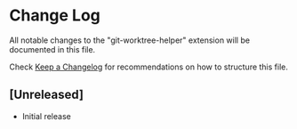 # Change Log

All notable changes to the "git-worktree-helper" extension will be documented in this file.

Check [Keep a Changelog](http://keepachangelog.com/) for recommendations on how to structure this file.

## [Unreleased]

- Initial release